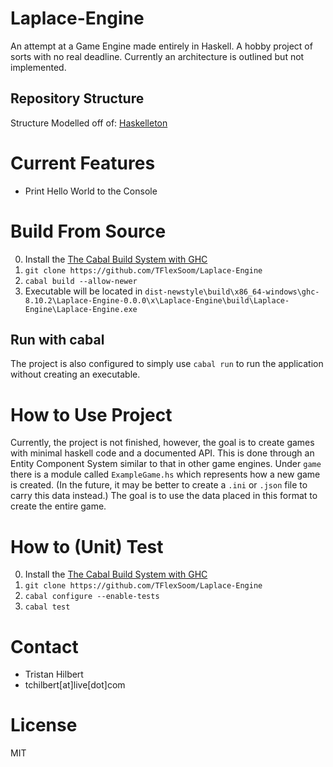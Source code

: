 # Laplace-Engine
An attempt at a Game Engine made entirely in Haskell. A hobby project of sorts with no real deadline. Currently an architecture is outlined but not implemented.

## Repository Structure
Structure Modelled off of: [Haskelleton](http://taylor.fausak.me/2014/03/04/haskeleton-a-haskell-project-skeleton/)

# Current Features
* Print Hello World to the Console

# Build From Source
0. Install the [The Cabal Build System with GHC](https://www.haskell.org/downloads/#platform)
1. `git clone https://github.com/TFlexSoom/Laplace-Engine`
2. `cabal build --allow-newer`
3. Executable will be located in `dist-newstyle\build\x86_64-windows\ghc-8.10.2\Laplace-Engine-0.0.0\x\Laplace-Engine\build\Laplace-Engine\Laplace-Engine.exe`

## Run with cabal
The project is also configured to simply use `cabal run` to run the application without creating an executable.

# How to Use Project
Currently, the project is not finished, however, the goal is to create games with minimal haskell code and a documented API. This is done through an Entity Component System similar to that in other game engines. Under `game` there is a module called `ExampleGame.hs` which represents how a new game is created. (In the future, it may be better to create a `.ini` or `.json` file to carry this data instead.) The goal is to use the data placed in this format to create the entire game.

# How to (Unit) Test
0. Install the [The Cabal Build System with GHC](https://www.haskell.org/downloads/#platform)
1. `git clone https://github.com/TFlexSoom/Laplace-Engine`
2. `cabal configure --enable-tests`
3. `cabal test`

# Contact
* Tristan Hilbert
* tchilbert\[at\]live\[dot\]com

# License
MIT
